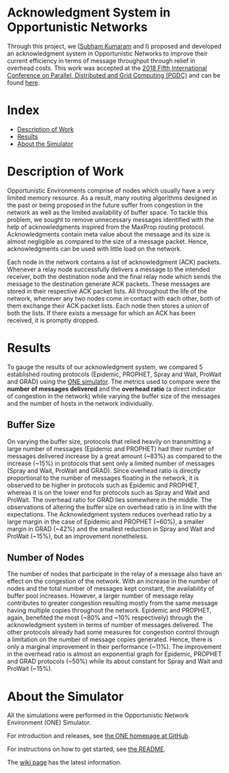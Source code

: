 # Acknowledgment System in Opportunistic Networks

Through this project, we ([Subham Kumaram](https://github.com/shubhamkrm) and I) proposed and developed an acknowledgment system in Opportunistic Networks to improve their current efficiency in terms of message throughput through relief in overhead costs. This work was accepted at the [2018 Fifth International Conference on Parallel, Distributed and Grid Computing (PGDC)](https://ieeexplore.ieee.org/xpl/conhome/8735657/proceeding) and can be found [here](https://doi.org/10.1109/PDGC.2018.8745876).


# Index

* [Description of Work](#description-of-work)
* [Results](#results)
* [About the Simulator](#about-the-simulator)


# Description of Work

Opportunistic Environments comprise of nodes which usually have a very limited memory resource. As a result, many routing algorithms designed in the past or being proposed in the future suffer from congestion in the network as well as the limited availability of buffer space. To tackle this problem, we sought to remove unnecessary messages identified with the help of acknowledgments inspired from the MaxProp routing protocol. Acknowledgments contain meta value about the message and its size is almost negligible as compared to the size of a message packet. Hence, acknowledgments can be used with little load on the network.

Each node in the network contains a list of acknowledgment (ACK) packets. Whenever a relay node successfully delivers a message to the intended receiver, both the destination node and the final relay node which sends the message to the destination generate ACK packets. These messages are stored in their respective ACK packet lists. All throughout the life of the network, whenever any two nodes come in contact with each other, both of them exchange their ACK packet lists. Each node then stores a union of both the lists. If there exists a message for which an ACK has been received, it is promptly dropped.


# Results

To gauge the results of our acknowledgment system, we compared 5 established routing protocols (Epidemic, PROPHET, Spray and Wait, ProWait and GRAD) using the [ONE simulator](#about-the-simulator). The metrics used to compare were the **number of messages delivered** and the **overhead ratio** (a direct indicator of congestion in the network) while varying the buffer size of the messages and the number of hosts in the network individually. 

## Buffer Size

On varying the buffer size, protocols that relied heavily on transmitting a large number of messages (Epidemic and PROPHET) had their number of messages delivered increase by a great amount (\~83%) as compared to the increase (\~15%) in protocols that sent only a limited number of messages (Spray and Wait, ProWait and GRAD). Since overhead ratio is directly proportional to the number of messages floating in the network, it is observed to be higher in protocols such as Epidemic and PROPHET, whereas it is on the lower end for protocols such as Spray and Wait and ProWait. The overhead ratio for GRAD lies somewhere in the middle. The observations of altering the buffer size on overhead ratio is in line with the expectations. The Acknowledgment system reduces overhead ratio by a large margin in the case of Epidemic and PROPHET (\~60%), a smaller margin in GRAD (\~42%) and the smallest reduction in Spray and Wait and ProWait (\~15%), but an improvement nonetheless.

## Number of Nodes

The number of nodes that participate in the relay of a message also have an effect on the congestion of the network. With an increase in the number of nodes and the total number of messages kept constant, the availability of buffer pool increases. However, a larger number of message relay contributes to greater congestion resulting mostly from the same message having multiple copies throughout the network. Epidemic and PROPHET, again, benefited the most (\~80% and \~10% respectively) through the acknowledgment system in terms of number of messages delivered. The other protocols already had some measures for congestion control through a limitation on the number of message copies generated. Hence, there is only a marginal improvement in their performance (\~11%). The improvement in the overhead ratio is almost an exponential graph for Epidemic, PROPHET and GRAD protocols (\~50%) while its about constant for Spray and Wait and ProWait (\~15%).


# About the Simulator

All the simulations were performed in the Opportunistic Network Environment (ONE) Simulator. 

For introduction and releases, see [the ONE homepage at GitHub](http://akeranen.github.io/the-one/).

For instructions on how to get started, see [the README](https://github.com/akeranen/the-one/wiki/README).

The [wiki page](https://github.com/akeranen/the-one/wiki) has the latest information.

